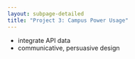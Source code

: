 ```yaml
---
layout: subpage-detailed
title: "Project 3: Campus Power Usage"
---
```


- integrate API data
- communicative, persuasive design
